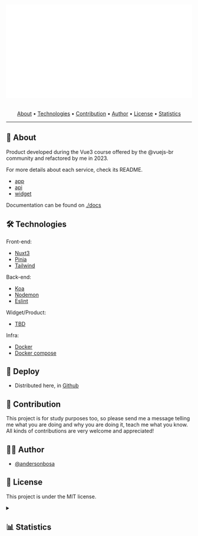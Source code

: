<section align="center">

  <img src="docs/banner.svg" title="Project banner" alt="Project banner" />

  <br>
  <br>

  <!-- badges -->

  <p>
    <a href="#about">About</a> •
    <a href="#technologies">Technologies</a> •
    <a href="#contribution">Contribution</a> •
    <a href="#author">Author</a> •
    <a href="#license">License</a> •
    <a href="#statistics">Statistics</a>
  </p>
</section>

---

<h2 id="about">💬 About</h2>

Product developed during the Vue3 course offered by the @vuejs-br community and refactored by me in 2023. 

For more details about each service, check its README.
- [app](services/feedbacker-app/README.md)
- [api](services/feedbacker-api/README.md)
- [widget](services/feedbacker-widget/README.md)

Documentation can be found on [./docs](./docs/wiki.md)


<h2 id="technologies"> 🛠️ Technologies</h2>

Front-end:
* [Nuxt3](https://nuxt.com/)
* [Pinia](https://pinia.vuejs.org/)
* [Tailwind](https://tailwindcss.com/)

Back-end:
* [Koa](https://koajs.com/)
* [Nodemon](https://nodemon.io/)
* [Eslint](https://eslint.org/)


Widget/Product:
* [TBD](#)

Infra:
* [Docker](https://www.docker.com/)
* [Docker compose](https://docs.docker.com/compose/)

<h2>🚀 Deploy</h2>

* Distributed here, in [Github](https://github.com/andersonbosa/feedbacker)

<h2 id="contribution">🤝 Contribution</h2>

<p>
  This project is for study purposes too, so please send me a message telling me what you are doing and why you are doing it, teach me what you know. All kinds of contributions are very welcome and appreciated!
</p>

<h2 id="author">👨‍💻 Author</h2>

* [@andersonbosa](https://github.com/andersonbosa)

<h2 id="license"> 📝 License</h2>

This project is under the MIT license.

<details>
  <summary>
    <h2 id="statistics">📊 Statistics </h2>
  </summary>
  
  <h4> Stargazers </h4>

  [![Stargazers](https://reporoster.com/stars/andersonbosa/feedbacker)](https://github.com/andersonbosa/feedbacker/stargazers)

  <h4> Forkers </h4>

  [![Forkers](https://reporoster.com/forks/andersonbosa/feedbacker)](https://github.com/andersonbosa/feedbacker/network/members)
  
</details>
